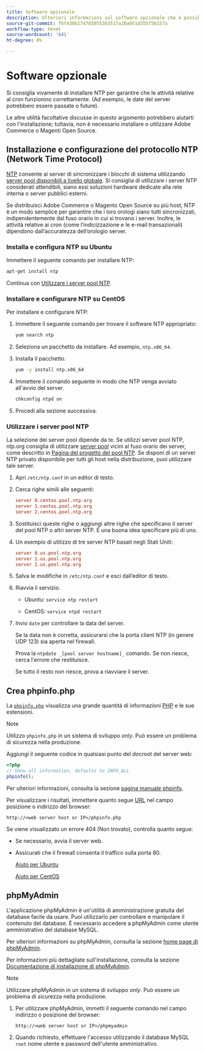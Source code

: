 ```yaml
---
title: Software opzionale
description: Ulteriori informazioni sul software opzionale che è possibile installare per supportare le installazioni on-premise di Adobe Commerce e Magento Open Source.
source-git-commit: f6f438b17478505536351fa20a051d355f5b157a
workflow-type: tm+mt
source-wordcount: '641'
ht-degree: 0%

---
```



# Software opzionale

Si consiglia vivamente di installare NTP per garantire che le attività relative al cron funzionino correttamente. (Ad esempio, le date del server potrebbero essere passate o future).

Le altre utilità facoltative discusse in questo argomento potrebbero aiutarti con l&#39;installazione; tuttavia, non è necessario installare o utilizzare Adobe Commerce o Magenti Open Source.

## Installazione e configurazione del protocollo NTP (Network Time Protocol)

[NTP](https://www.ntp.org/) consente ai server di sincronizzare i blocchi di sistema utilizzando [server pool disponibili a livello globale](https://www.ntppool.org/en/). Si consiglia di utilizzare i server NTP considerati attendibili, siano essi soluzioni hardware dedicate alla rete interna o server pubblici esterni.

Se distribuisci Adobe Commerce o Magento Open Source su più host, NTP è un modo semplice per garantire che i loro orologi siano tutti sincronizzati, indipendentemente dal fuso orario in cui si trovano i server. Inoltre, le attività relative ai cron (come l’indicizzazione e le e-mail transazionali) dipendono dall’accuratezza dell’orologio server.

### Installa e configura NTP su Ubuntu

Immettere il seguente comando per installare NTP:

```bash
apt-get install ntp
```

Continua con [Utilizzare i server pool NTP](#use-ntp-pool-servers).

### Installare e configurare NTP su CentOS

Per installare e configurare NTP:

1. Immettere il seguente comando per trovare il software NTP appropriato:

   ```bash
   yum search ntp
   ```

1. Seleziona un pacchetto da installare. Ad esempio, `ntp.x86_64`.

1. Installa il pacchetto.

   ```bash
   yum -y install ntp.x86_64
   ```

1. Immettere il comando seguente in modo che NTP venga avviato all&#39;avvio del server.

   ```bash
   chkconfig ntpd on
   ```

1. Procedi alla sezione successiva.

### Utilizzare i server pool NTP

La selezione dei server pool dipende da te. Se utilizzi server pool NTP, ntp.org consiglia di utilizzare [server pool](https://www.ntppool.org/en/) vicini al fuso orario dei server, come descritto in [Pagina del progetto del pool NTP](https://www.ntppool.org/en/use.html). Se disponi di un server NTP privato disponibile per tutti gli host nella distribuzione, puoi utilizzare tale server.

1. Apri `/etc/ntp.conf` in un editor di testo.

1. Cerca righe simili alle seguenti:

   ```conf
   server 0.centos.pool.ntp.org
   server 1.centos.pool.ntp.org
   server 2.centos.pool.ntp.org
   ```

1. Sostituisci queste righe o aggiungi altre righe che specificano il server del pool NTP o altri server NTP. È una buona idea specificare più di uno.

1. Un esempio di utilizzo di tre server NTP basati negli Stati Uniti:

   ```conf
   server 0.us.pool.ntp.org
   server 1.us.pool.ntp.org
   server 2.us.pool.ntp.org
   ```

1. Salva le modifiche in `/etc/ntp.conf` e esci dall’editor di testo.

1. Riavvia il servizio.

   * Ubuntu: `service ntp restart`

   * CentOS: `service ntpd restart`

1. Invio `date` per controllare la data del server.

   Se la data non è corretta, assicurarsi che la porta client NTP (in genere UDP 123) sia aperta nel firewall.

   Prova la `ntpdate _[pool server hostname]_` comando. Se non riesce, cerca l&#39;errore che restituisce.

   Se tutto il resto non riesce, prova a riavviare il server.

## Crea phpinfo.php

La [`phpinfo.php`](https://www.php.net/manual/en/function.phpinfo.php) visualizza una grande quantità di informazioni [PHP](https://glossary.magento.com/php) e le sue estensioni.

>[!NOTE]
>
>Utilizzo `phpinfo.php` in un sistema di sviluppo _only_. Può essere un problema di sicurezza nella produzione.

Aggiungi il seguente codice in qualsiasi punto del docroot del server web:

```php
<?php
// Show all information, defaults to INFO_ALL
phpinfo();
```

Per ulteriori informazioni, consulta la sezione [pagina manuale phpinfo](https://www.php.net/manual/en/function.phpinfo.php).

Per visualizzare i risultati, immettere quanto segue [URL](https://glossary.magento.com/url) nel campo posizione o indirizzo del browser:

```http
http://<web server host or IP>/phpinfo.php
```

Se viene visualizzato un errore 404 (Non trovato), controlla quanto segue:

* Se necessario, avvia il server web.
* Assicurati che il firewall consenta il traffico sulla porta 80.

   [Aiuto per Ubuntu](https://help.ubuntu.com/community/UFW)

   [Aiuto per CentOS](https://wiki.centos.org/HowTos/Network/IPTables)

## phpMyAdmin

L&#39;applicazione phpMyAdmin è un&#39;utilità di amministrazione gratuita del database facile da usare. Puoi utilizzarlo per controllare e manipolare il contenuto del database. È necessario accedere a phpMyAdmin come utente amministrativo del database MySQL.

Per ulteriori informazioni su phpMyAdmin, consulta la sezione [home page di phpMyAdmin](https://www.phpmyadmin.net/).

Per informazioni più dettagliate sull&#39;installazione, consulta la sezione [Documentazione di installazione di phpMyAdmin](https://docs.phpmyadmin.net/en/latest/setup.html#quick-install).

>[!NOTE]
>
>Utilizzare phpMyAdmin in un sistema di sviluppo _only_. Può essere un problema di sicurezza nella produzione.

1. Per utilizzare phpMyAdmin, immetti il seguente comando nel campo indirizzo o posizione del browser:

   ```http
   http://<web server host or IP>/phpmyadmin
   ```

1. Quando richiesto, effettuare l&#39;accesso utilizzando il database MySQL `root` nome utente e password dell&#39;utente amministrativo.
